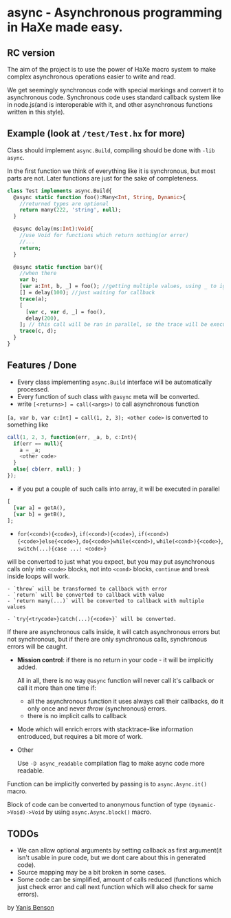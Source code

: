 # async - Asynchronous programming in HaXe made easy.

## RC version

The aim of the project is to use the power of HaXe macro system to make complex asynchronous operations easier to write and read.

We get seemingly synchronous code with special markings and convert it to asynchronous code. Synchronous code uses standard callback system like in node.js(and is interoperable with it, and other asynchronous functions written in this style).

## Example (look at `/test/Test.hx` for more)

  Class should implement `async.Build`, compiling should be done with `-lib async`.

  In the first function we think of everything like it is synchronous, but most parts are not.
  Later functions are just for the sake of completeness.

``` haxe
class Test implements async.Build{
  @async static function foo():Many<Int, String, Dynamic>{
    //returned types are optional
    return many(222, 'string', null);
  }

  @async delay(ms:Int):Void{
    //use Void for functions which return nothing(or error)
    //...
    return;
  }

  @async static function bar(){
    //when there
    var b;
    [var a:Int, b, _] = foo(); //getting multiple values, using _ to ignore some of them
    [] = delay(100); //just waiting for callback
    trace(a);
    [
      [var c, var d, _] = foo(),
      delay(200),
    ]; // this call will be ran in parallel, so the trace will be executed at the moment both return(call back)
    trace(c, d);
  }
}
```

## Features / Done

  + Every class implementing `async.Build` interface will be automatically processed.
  + Every function of such class with `@async` meta will be converted.
  + write `[<returns>] = call(<args>)` to call asynchronous function

  `[a, var b, var c:Int] = call(1, 2, 3); <other code>` is converted to something like
``` js
call(1, 2, 3, function(err, _a, b, c:Int){
  if(err == null){
    a = _a;
    <other code>
  }
  else{ cb(err, null); }
});
```
  + if you put a couple of such calls into array, it will be executed in parallel
``` haxe
[
  [var a] = getA(),
  [var b] = getB(),
];
```
  + `for(<cond>){<code>}`, `if(<cond>){<code>}`, `if(<cond>){<code>}else{<code>}`, `do{<code>}while(<cond>)`, `while(<cond>){<code>}`, `switch(...){case ...: <code>}`

  will be converted to just what you expect, but you may put asynchronous calls only into `<code>` blocks, not into `<cond>` blocks, `continue` and `break` inside loops will work.

    - `throw` will be transformed to callback with error
    - `return` will be converted to callback with value
    - `return many(...)` will be converted to callback with multiple values

    - `try{<trycode>}catch(...){<code>}` will be converted.

  If there are asynchronous calls inside, it will catch asynchronous errors but not synchronous, but if there are only synchronous calls, synchronous errors will be caught.

  + **Mission control**: if there is no return in your code - it will be implicitly added.

    All in all, there is no way `@async` function will never call it's callback or call it more than one time if:
      - all the asynchronous function it uses always call their callbacks, do it only once and never *throw* (synchronous) errors.
      - there is no implicit calls to callback

  + Mode which will enrich errors with stacktrace-like information entroduced, but requires a bit more of work.

  + Other

    Use `-D async_readable` compilation flag to make async code more readable.

  Function can be implicitly converted by passing is to `async.Async.it()` macro.

  Block of code can be converted to anonymous function of type `(Dynamic->Void)->Void` by using `async.Async.block()` macro.

## TODOs
  + We can allow optional arguments by setting callback as first argument(it isn't usable in pure code, but we dont care about this in generated code).
  + Source mapping may be a bit broken in some cases.
  + Some code can be simplified, amount of calls reduced (functions which just check error and call next function which will also check for same errors).

by [Yanis Benson](plus.google.com/+YanisBenson?rel=author)
